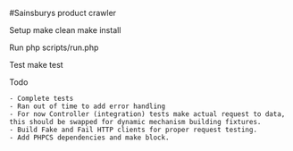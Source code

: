 
#Sainsburys product crawler

Setup
    make clean
    make install

Run
    php scripts/run.php

Test
    make test

Todo

    - Complete tests
    - Ran out of time to add error handling
    - For now Controller (integration) tests make actual request to data, this should be swapped for dynamic mechanism building fixtures.
    - Build Fake and Fail HTTP clients for proper request testing.
    - Add PHPCS dependencies and make block.
